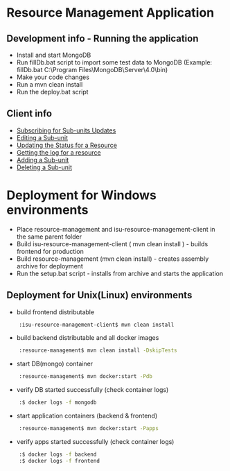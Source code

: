 # Resource Management Application

## Development info - Running the application
* Install and start MongoDB
* Run fillDb.bat script to import some test data to MongoDB (Example: fillDb.bat C:\Program Files\MongoDB\Server\4.0\bin)
* Make your code changes
* Run a mvn clean install
* Run the deploy.bat script

## Client info
* [Subscribing for Sub-units Updates](/src/main/doc/subscribe.md)
* [Editing a Sub-unit](/src/main/doc/edit.md)
* [Updating the Status for a Resource](/src/main/doc/updatestatus.md)
* [Getting the log for a resource](/src/main/doc/getLog.md)
* [Adding a Sub-unit](/src/main/doc/add.md)
* [Deleting a Sub-unit](/src/main/doc/delete.md)

# Deployment for Windows environments
* Place resource-management and isu-resource-management-client in the same parent folder
* Build isu-resource-management-client ( mvn clean install ) - builds frontend for production 
* Build resource-management (mvn clean install) - creates assembly archive for deployment
* Run the setup.bat script - installs from archive and starts the application

## Deployment for Unix(Linux) environments
* build frontend distributable
``` bash
    :isu-resource-management-client$ mvn clean install
```
* build backend distributable and all docker images
``` bash
    :resource-management$ mvn clean install -DskipTests
```
* start DB(mongo) container
``` bash
    :resource-management$ mvn docker:start -Pdb
```
* verify DB started successfully (check container logs)
``` bash
    :$ docker logs -f mongodb
```
* start application containers (backend & frontend)
``` bash
    :resource-management$ mvn docker:start -Papps
```
* verify apps started successfully (check container logs)
``` bash
    :$ docker logs -f backend
    :$ docker logs -f frontend
```
